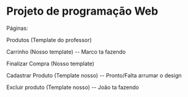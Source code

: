 # Projeto de programação Web

 Páginas: 
  
  Produtos (Template do professor)
  
  Carrinho (Nosso template) -- Marco ta fazendo
  
  Finalizar Compra (Nosso template)
  
  Cadastrar Produto (Template nosso) -- Pronto/Falta arrumar o design 
  
  Excluir produto (Template nosso) -- João ta fazendo
